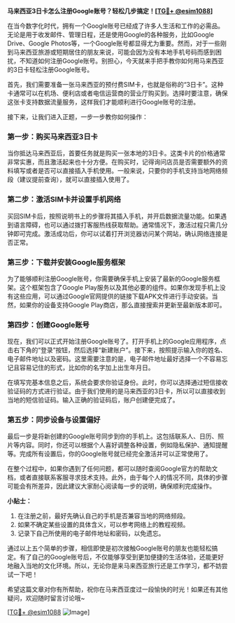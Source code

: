 **马来西亚3日卡怎么注册Google账号？轻松几步搞定！[[TG💪+ @esim1088](https://t.me/s/esim1088)]**

在当今数字化时代，拥有一个Google账号已经成了许多人生活和工作的必需品。无论是用于收发邮件、管理日程，还是使用Google的各种服务，比如Google Drive、Google Photos等，一个Google账号都显得尤为重要。然而，对于一些刚到马来西亚旅游或短期居住的朋友来说，可能会因为没有本地手机号码而感到困扰，不知道如何注册Google账号。别担心，今天就来手把手教你如何用马来西亚的3日卡轻松注册Google账号。

首先，我们需要准备一张马来西亚的预付费SIM卡，也就是俗称的“3日卡”。这种卡通常可以在机场、便利店或者电信运营商的营业厅购买到。选择时要注意，确保这张卡支持数据流量服务，这样我们才能顺利进行Google账号的注册。

接下来，让我们进入正题，一步一步教你如何操作：

### 第一步：购买马来西亚3日卡

当你抵达马来西亚后，首要任务就是购买一张本地的3日卡。这类卡片的价格通常非常实惠，而且激活起来也十分方便。在购买时，记得询问店员是否需要额外的资料填写或者是否可以直接插入手机使用。一般来说，只要你的手机支持当地网络频段（建议提前查询），就可以直接插入使用了。

### 第二步：激活SIM卡并设置手机网络

买回SIM卡后，按照说明书上的步骤将其插入手机，并开启数据流量功能。如果遇到语言障碍，也可以通过拨打客服热线获取帮助。通常情况下，激活过程只需几分钟即可完成。激活成功后，你可以试着打开浏览器访问某个网站，确认网络连接是否正常。

### 第三步：下载并安装Google服务框架

为了能够顺利注册Google账号，你需要确保手机上安装了最新的Google服务框架。这个框架包含了Google Play服务以及其他必要的组件。如果你发现手机上没有这些应用，可以通过Google官网提供的链接下载APK文件进行手动安装。当然，如果你的设备支持Google Play商店，那么直接搜索并更新至最新版本即可。

### 第四步：创建Google账号

现在，我们可以正式开始注册Google账号了。打开手机上的Google应用程序，点击右下角的“登录”按钮，然后选择“新建账户”。接下来，按照提示输入你的姓名、电子邮件地址以及密码。这里需要注意的是，电子邮件地址最好选择一个不容易忘记且容易记住的形式，比如你的名字加上出生年月日。

在填写完基本信息之后，系统会要求你验证身份。此时，你可以选择通过短信接收验证码的方式进行验证。由于我们使用的是马来西亚的3日卡，所以可以直接收到当地的短信验证码。输入正确的验证码后，账户创建便完成了。

### 第五步：同步设备与设置偏好

最后一步是将新创建的Google账号同步到你的手机上。这包括联系人、日历、照片等内容。同时，你还可以根据个人喜好调整各种设置，例如隐私保护、通知提醒等。完成所有设置后，你的Google账号就已经完全激活并可以正常使用了。

在整个过程中，如果你遇到了任何问题，都可以随时查阅Google官方的帮助文档，或者直接联系客服寻求技术支持。此外，由于每个人的情况不同，具体的步骤可能会有所差异，因此建议大家耐心阅读每一步的说明，确保顺利完成操作。

**小贴士：**

1. 在注册之前，最好先确认自己的手机是否兼容当地的网络频段。
2. 如果不确定某些设置的具体含义，可以参考网络上的教程视频。
3. 记录下自己所使用的电子邮件地址和密码，以免遗忘。

通过以上五个简单的步骤，相信即使是初次接触Google账号的朋友也能轻松搞定。有了自己的Google账号后，不仅能够享受到更加便捷的生活体验，还能更好地融入当地的文化环境。所以，无论你是来马来西亚旅行还是工作学习，都不妨尝试一下吧！

希望这篇文章对你有所帮助，祝你在马来西亚度过一段愉快的时光！如果还有其他疑问，欢迎随时留言讨论哦~

[[TG💪+ @esim1088](https://t.me/s/esim1088) ![Image](https://i.postimg.cc/4NQfJmqS/Snipaste-2025-05-13-00-14-12.png)]